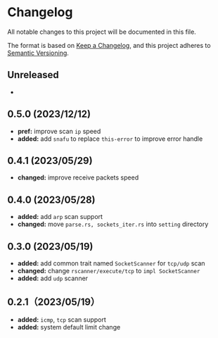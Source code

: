 # Changelog

All notable changes to this project will be documented in this file.

The format is based on [Keep a Changelog](https://keepachangelog.com/en/1.0.0/),
and this project adheres to [Semantic Versioning](https://semver.org/spec/v2.0.0.html).

## Unreleased

- 

## 0.5.0 (2023/12/12)

- **pref:** improve scan `ip` speed
- **added:** add `snafu` to replace `this-error` to improve error handle


## 0.4.1 (2023/05/29)
- **changed:** improve receive packets speed

## 0.4.0 (2023/05/28)

- **added:** add `arp` scan support
- **changed:** move `parse.rs, sockets_iter.rs` into `setting` directory

## 0.3.0 (2023/05/19)

- **added:** add common trait named `SocketScanner` for `tcp/udp` scan
- **changed:** change `rscanner/execute/tcp` to `impl SocketScanner`
- **added:** add `udp` scanner 

## 0.2.1（2023/05/19）

- **added:** `icmp`, `tcp` scan support
- **added:** system default limit change
